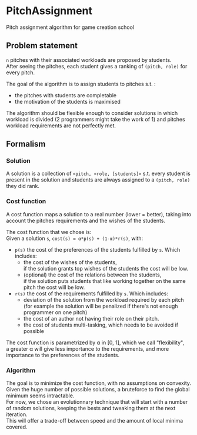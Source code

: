 # PitchAssignment
Pitch assignment algorithm for game creation school

## Problem statement
`n` pitches with their associated workloads are proposed by students.  
After seeing the pitches, each student gives a ranking of `(pitch, role)` for every pitch.  

The goal of the algorithm is to assign students to pitches s.t. :
- the pitches with students are completable
- the motivation of the students is maximised

The algorithm should be flexible enough to consider solutions in which workload is divided
(2 programmers might take the work of 1) and pitches workload requirements are not perfectly met.  

## Formalism

### Solution
A solution is a collection of `<pitch, <role, [students]>` s.t. every student is present in the solution and students are always assigned to a `(pitch, role)` they did rank.

### Cost function
A cost function maps a solution to a real number (lower = better), 
taking into account the pitches requirements and the wishes of the students.

The cost function that we chose is:  
Given a solution `s`, `cost(s) = α*p(s) + (1-α)*r(s)`, with:
- `p(s)` the cost of the preferences of the students fulfilled by `s`. Which includes:
  - the cost of the wishes of the students,  
    if the solution grants top wishes of the students the cost will be low.
  - (optional) the cost of the relations between the students,  
    if the solution puts students that like working together on the same pitch the cost will be low.
- `r(s)` the cost of the requirements fulfilled by `s`. Which includes:
  - deviation of the solution from the workload required by each pitch  
    (for example the solution will be penalized if there's not enough programmer on one pitch)
  - the cost of an author not having their role on their pitch.
  - the cost of students multi-tasking, which needs to be avoided if possible

The cost function is parametrized by α in [0, 1], which we call "flexibility",  
a greater α will give less importance to the requirements, 
and more importance to the preferences of the students.

### Algorithm
The goal is to minimize the cost function, with no assumptions on convexity.  
Given the huge number of possible solutions, a bruteforce to find the global minimum seems intractable.  
For now, we chose an evolutionnary technique that will start with a number of random solutions, keeping the bests and tweaking them at the next iteration.  
This will offer a trade-off between speed and the amount of local minima covered.
